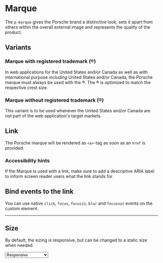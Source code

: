 # Marque

The `p-marque` gives the Porsche brand a distinctive look, sets it apart from others within the overall external image and represents the quality of the product. 

## Variants

### Marque with registered trademark (®)
In web applications for the United States and/or Canada as well as with international purpose *including* United States and/or Canada, the Porsche marque must always be used with the ®. The ® is optimized to match the respective crest size.

<Playground :markup="marqueWithTM"></Playground>

### Marque without registered trademark (®)
This variant is to be used whenever the United States and/or Canada are not part of the web application's target markets.
<Playground :markup="marqueWithoutTM"></Playground>

## Link

The Porsche marque will be rendered as `<a>`-tag as soon as an `href` is provided.

<Playground :markup="marqueWithTMAndLink"></Playground>

### <p-icon name="accessibility" size="medium" color="notification-neutral" aria-hidden="true"></p-icon> Accessibility hints
If the Marque is used with a link, make sure to add a descriptive ARIA label to inform screen reader users what the link stands for. 

## Bind events to the link

You can use native `click`, `focus`, `focusin`, `blur` and `focusout` events on the custom element.

<Playground :markup="eventsMarkup"></Playground>

---

## Size

By default, the sizing is responsive, but can be changed to a static size when needed.

<Playground :markup="sizeMarkup">
  <select v-model="size">
    <option disabled>Select a size variant</option>
    <option value="responsive">Responsive</option>
    <option value="small">Small</option>
    <option value="medium">Medium</option>
  </select>
</Playground>

<script lang="ts">
  import Vue from 'vue';
  import Component from 'vue-class-component';
  
  @Component
  export default class Code extends Vue {
    size = 'small';

    marqueWithTM = `<p-marque></p-marque>`;
    marqueWithTMAndLink = `<p-marque href="https://www.porsche.com" aria-label="Porsche Homepage"></p-marque>`;
    marqueWithoutTM = `<p-marque trademark="false"></p-marque>`;

    get sizeMarkup() {
      return `<p-marque size="${this.size}"></p-marque>`;
    }

    eventsMarkup =
`<p-marque
  href="https://www.porsche.com"
  onclick="alert('click'); return false;"
  onfocus="console.log('focus')"
  onfocusin="console.log('focusin')"
  onblur="console.log('blur')"
  onfocusout="console.log('focusout')"
></p-marque>`;
  }
</script>
